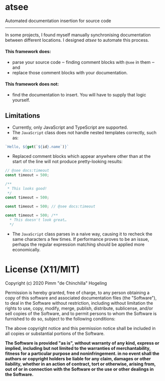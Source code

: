 # atsee

Automated documentation insertion for source code

---

In some projects, I found myself manually synchronising documentation between different locations. I designed _atsee_
to automate this process.

#### This framework does:
 * parse your source code ‒ finding comment blocks with `@see` in them ‒ and
 * replace those comment blocks with your documentation.

#### This framework does not:
 * find the documentation to insert. You will have to supply that logic yourself.

## Limitations

 * Currently, only JavaScript and TypeScript are supported.
 * The `JavaScript` class does not handle nested templates correctly, such as:
```javascript
`Hello, ${get(`${id}.name`)}`
```
 * Replaced comment blocks which appear anywhere other than at the start of the line will not produce pretty-looking
   results:
```javascript
// @see docs:timeout
const timeout = 500;

/**
 * This looks good!
 */
const timeout = 500;
```
```javascript
const timeout = 500; // @see docs:timeout

const timeout = 500; /**
  * This doesn't look great…
  */
```
 * The `JavaScript` class parses in a naive way, causing it to recheck the same characters a few times. If performance
   proves to be an issue, perhaps the regular expression matching should be applied more economically.


# License (X11/MIT)
Copyright (c) 2020 Pimm "de Chinchilla" Hogeling

Permission is hereby granted, free of charge, to any person obtaining a copy of this software and associated documentation files (the "Software"), to deal in the Software without restriction, including without limitation the rights to use, copy, modify, merge, publish, distribute, sublicense, and/or sell copies of the Software, and to permit persons to whom the Software is furnished to do so, subject to the following conditions:

The above copyright notice and this permission notice shall be included in all copies or substantial portions of the Software.

**The Software is provided "as is", without warranty of any kind, express or implied, including but not limited to the warranties of merchantability, fitness for a particular purpose and noninfringement. in no event shall the authors or copyright holders be liable for any claim, damages or other liability, whether in an action of contract, tort or otherwise, arising from, out of or in connection with the Software or the use or other dealings in the Software.**